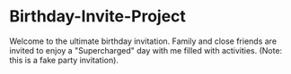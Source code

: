 # Birthday-Invite-Project

Welcome to the ultimate birthday invitation. Family and close friends are invited to enjoy a "Supercharged"
day with me filled with activities. (Note: this is a fake party invitation).

